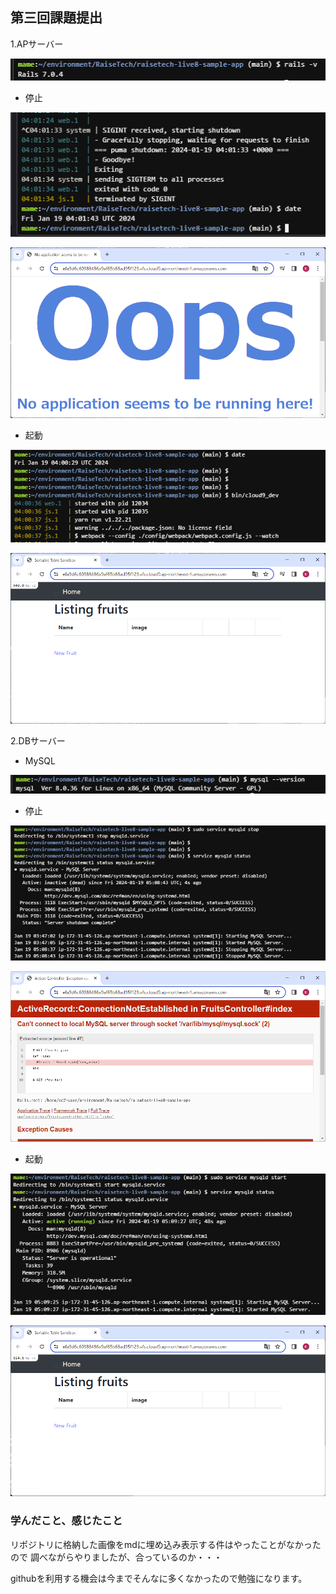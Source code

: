 ## 第三回課題提出

1.APサーバー

![image01](img/img001.png)

- 停止

![image02](img/img002.png)

![image03](img/img003.png)

- 起動

![image04](img/img004.png)

![image05](img/img005.png)


2.DBサーバー

- MySQL

![image06](img/img006.png)

- 停止

![image07](img/img007.png)

![image08](img/img008.png)

- 起動

![image09](img/img009.png)

![image10](img/img010.png)


### 学んだこと、感じたこと

リポジトリに格納した画像をmdに埋め込み表示する件はやったことがなかったので
調べながらやりましたが、合っているのか・・・

githubを利用する機会は今までそんなに多くなかったので勉強になります。